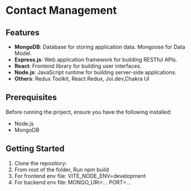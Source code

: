 # Contact Management


## Features

- **MongoDB**: Database for storing application data. Mongoose for Data Model.
- **Express.js**: Web application framework for building RESTful APIs.
- **React**: Frontend library for building user interfaces.
- **Node.js**: JavaScript runtime for building server-side applications.
- **Others**: Redux Toolkit, React Redux, Joi.dev,Chakra UI 

## Prerequisites

Before running the project, ensure you have the following installed:

- Node.js
- MongoDB

## Getting Started

1. Clone the repository:
2. From root of the folder, Run npm build
3. For frontend env file:
   VITE_NODE_ENV=development
4.  For backend env file:
   MONGO_URI=...
  PORT=...
